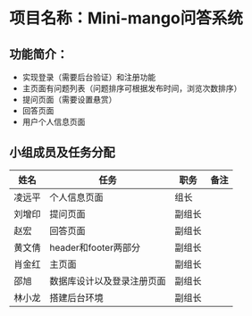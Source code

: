 # 项目名称：Mini-mango问答系统
## 功能简介：
* 实现登录（需要后台验证）和注册功能
* 主页面有问题列表（问题排序可根据发布时间，浏览次数排序）
* 提问页面（需要设置悬赏）
* 回答页面
* 用户个人信息页面
## 小组成员及任务分配
姓名 | 任务 | 职务 | 备注
-----|------|-----|-----
凌远平 | 个人信息页面 | 组长 |
刘增印 | 提问页面 | 副组长 |
赵宏 | 回答页面 | 副组长 |
黄文倩 | header和footer两部分 | 副组长 |
肖金红 | 主页面 | 副组长 |
邵旭 | 数据库设计以及登录注册页面 | 副组长 |
林小龙 | 搭建后台环境 | 副组长 |
